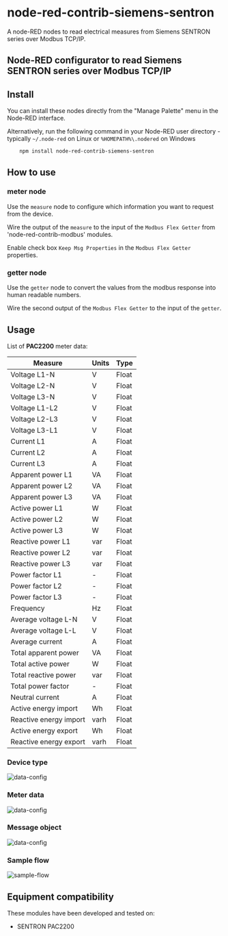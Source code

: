 # node-red-contrib-siemens-sentron
A node-RED nodes to read electrical measures from Siemens SENTRON series over Modbus TCP/IP.
## Node-RED configurator to read Siemens SENTRON series over Modbus TCP/IP

## Install
You can install these nodes directly from the "Manage Palette" menu in the Node-RED interface.

Alternatively, run the following command in your Node-RED user directory - typically `~/.node-red` on Linux or `%HOMEPATH%\.nodered` on Windows

        npm install node-red-contrib-siemens-sentron 

## How to use

### meter node
Use the `measure` node to configure which information you want to request from the device.

Wire the output of the `measure` to the input of the `Modbus Flex Getter` from 'node-red-contrib-modbus' modules.

Enable check box `Keep Msg Properties` in the `Modbus Flex Getter` properties.

### getter node
Use the `getter` node to convert the values from the modbus response into human readable numbers.

Wire the second output of the `Modbus Flex Getter` to the input of the `getter`.

## Usage
List of **PAC2200** meter data:

| Measure                            | Units                 | Type          | 
| ---------------------------------- | --------------------- | ------------- | 
|  Voltage L1-N                      | V                     | Float         | 
|  Voltage L2-N                      | V                     | Float         |
|  Voltage L3-N                      | V                     | Float         |
|  Voltage L1-L2                     | V                     | Float         |
|  Voltage L2-L3                     | V                     | Float         |
|  Voltage L3-L1                     | V                     | Float         |
|  Current L1                        | A                     | Float         |
|  Current L2                        | A                     | Float         |
|  Current L3                        | A                     | Float         |
|  Apparent power L1                 | VA                    | Float         |
|  Apparent power L2                 | VA                    | Float         |
|  Apparent power L3                 | VA                    | Float         |
|  Active power L1                   | W                     | Float         |
|  Active power L2                   | W                     | Float         |
|  Active power L3                   | W                     | Float         |
|  Reactive power L1                 | var                   | Float         |
|  Reactive power L2                 | var                   | Float         |
|  Reactive power L3                 | var                   | Float         |
|  Power factor L1                   | -                     | Float         |
|  Power factor L2                   | -                     | Float         |
|  Power factor L3                   | -                     | Float         |
|  Frequency                         | Hz                    | Float         |
|  Average voltage L-N               | V                     | Float         |
|  Average voltage L-L               | V                     | Float         |
|  Average current                   | A                     | Float         |
|  Total apparent power              | VA                    | Float         |
|  Total active power                | W                     | Float         |
|  Total reactive power              | var                   | Float         |
|  Total power factor                | -                     | Float         |
|  Neutral current                   | A                     | Float         |
|  Active energy import              | Wh                    | Float         |
|  Reactive energy import            | varh                  | Float         |
|  Active energy export              | Wh                    | Float         |
|  Reactive energy export            | varh                  | Float         |

### Device type
![data-config](docs/device-configuration.png)

### Meter data 
![data-config](docs/data-config.png)

### Message object 
![data-config](docs/message-format.png)

### Sample flow
![sample-flow](docs/sample-flow.png)

## Equipment compatibility

These modules have been developed and tested on:
+ SENTRON PAC2200
